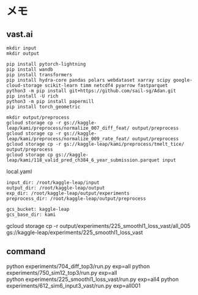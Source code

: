 # メモ

## vast.ai
```
mkdir input
mkdir output

pip install pytorch-lightning
pip install wandb
pip install transformers
pip install hydra-core pandas polars webdataset xarray scipy google-cloud-storage scikit-learn timm netcdf4 pyarrow fastparquet
python3 -m pip install git+https://github.com/sail-sg/Adan.git  
pip install -U rich
python3 -m pip install papermill
pip install torch_geometric

mkdir output/preprocess
gcloud storage cp -r gs://kaggle-leap/kami/preprocess/normalize_007_diff_feat/ output/preprocess
gcloud storage cp -r gs://kaggle-leap/kami/preprocess/normalize_009_rate_feat/ output/preprocess
gcloud storage cp -r gs://kaggle-leap/kami/preprocess/tmelt_tice/ output/preprocess
gcloud storage cp gs://kaggle-leap/kami/118_valid_pred_ch384_6_year_submission.parquet input
```

local.yaml
```
input_dir: /root/kaggle-leap/input
output_dir: /root/kaggle-leap/output
exp_dir: /root/kaggle-leap/output/experiments
preprocess_dir: /root/kaggle-leap/output/preprocess

gcs_bucket: kaggle-leap
gcs_base_dir: kami
```

gcloud storage cp -r output/experiments/225_smoothl1_loss_vast/all_005  gs://kaggle-leap/experiments/225_smoothl1_loss_vast

## command
python experiments/704_diff_top3/run.py exp=all
python experiments/750_sim12_top3/run.py exp=all      
python experiments/225_smoothl1_loss_vast/run.py exp=all4
python experiments/612_sim6_input3_vast/run.py exp=all001